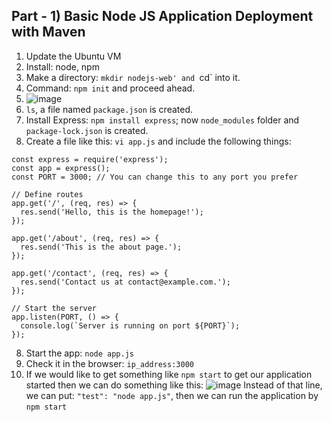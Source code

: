 ## Part - 1) Basic Node JS Application Deployment with Maven

1) Update the Ubuntu VM
2) Install: node, npm
3) Make a directory: `mkdir nodejs-web' and `cd` into it.
4) Command: `npm init` and proceed ahead.
5) ![image](https://github.com/iemad/Learning-DevOps-2023/assets/17620076/2b065dfd-61ed-4602-86da-bacbf149e003)
6) `ls`, a file named `package.json` is created.
7) Install Express: `npm install express`; now `node_modules` folder and `package-lock.json` is created.
8) Create a file like this: `vi app.js` and include the following things:
```// app.js
const express = require('express');
const app = express();
const PORT = 3000; // You can change this to any port you prefer

// Define routes
app.get('/', (req, res) => {
  res.send('Hello, this is the homepage!');
});

app.get('/about', (req, res) => {
  res.send('This is the about page.');
});

app.get('/contact', (req, res) => {
  res.send('Contact us at contact@example.com.');
});

// Start the server
app.listen(PORT, () => {
  console.log(`Server is running on port ${PORT}`);
});
```
8) Start the app: `node app.js`
9) Check it in the browser: `ip_address:3000`
10) If we would like to get something like `npm start` to get our application started then we can do something like this:
    ![image](https://github.com/iemad/Learning-DevOps-2023/assets/17620076/738dbc93-31eb-4134-b6dc-3295b44d2d50)
    Instead of that line, we can put: `"test": "node app.js"`, then we can run the application by `npm start`


